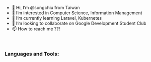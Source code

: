 - 👋 Hi, I’m @songchiu from Taiwan
- 👀 I’m interested in Computer Science, Information Management
- 🌱 I’m currently learning Laravel, Kubernetes
- 💞️ I’m looking to collaborate on Google Development Student Club
- 📫 How to reach me ??! 

<!---
songchiu/songchiu is a ✨ special ✨ repository because its `README.md` (this file) appears on your GitHub profile.
You can click the Preview link to take a look at your changes.
--->
　
### Languages and Tools:
